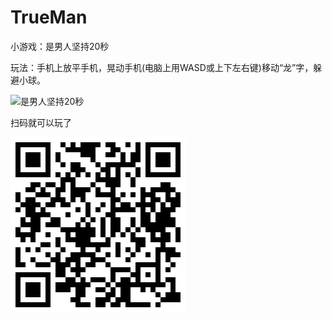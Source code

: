 TrueMan
=======

小游戏：是男人坚持20秒

玩法：手机上放平手机，晃动手机(电脑上用WASD或上下左右键)移动“龙”字，躲避小球。

![是男人坚持20秒](https://github.com/s5s5/TrueMan/raw/master/preview.png)

扫码就可以玩了

![扫码](https://github.com/s5s5/TrueMan/raw/master/TrueMan.png)

